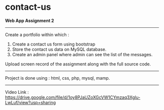 # contact-us
**Web App Assignment 2**

--------------------

Create a portfolio within which :
1. Create a contact us form using bootstrap
2. Store the contact us data on MySQL database.
3. Create an admin panel where admin can see the list of the messages. 

Upload screen record of the assignment along with the full source code.

-------------------

Project is done using : html, css, php, mysql, mamp.

--------------------
Video Link :
https://drive.google.com/file/d/1oy8PJaUZoXGcVW1CYmzaq3Xglu-LwLuf/view?usp=sharing

